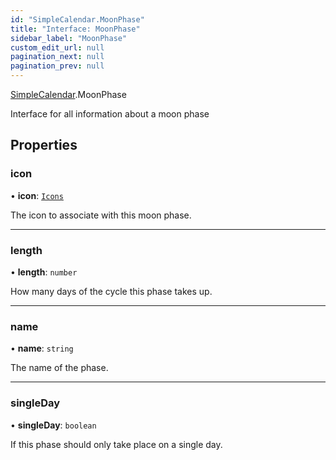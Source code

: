 ```yaml
---
id: "SimpleCalendar.MoonPhase"
title: "Interface: MoonPhase"
sidebar_label: "MoonPhase"
custom_edit_url: null
pagination_next: null
pagination_prev: null
---
```


[SimpleCalendar](../namespaces/SimpleCalendar.md).MoonPhase

Interface for all information about a moon phase

## Properties

### icon

• **icon**: [`Icons`](../enums/SimpleCalendar.api.Icons.md)

The icon to associate with this moon phase.

___

### length

• **length**: `number`

How many days of the cycle this phase takes up.

___

### name

• **name**: `string`

The name of the phase.

___

### singleDay

• **singleDay**: `boolean`

If this phase should only take place on a single day.
